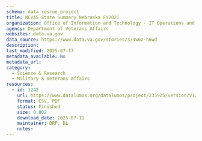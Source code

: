 ```yaml
---
schema: data_rescue_project 
title: NCVAS State Summary Nebraska FY2021
organization: Office of Information and Technology - IT Operations and Services (ITOPS)
agency: Department of Veterans Affairs
websites: data.va.gov
data_source: https://www.data.va.gov/stories/s/4w6z-h6wd
description: 
last_modified: 2025-07-17
metadata_available: No
metadata_url: 
category:
  - Science & Research 
  - Military & Veterans Affairs 
resources:
  - id: 1242
    url: https://www.datalumos.org/datalumos/project/235925/version/V1/view
    format: CSV, PDF
    status: Finished
    size: 0.002
    download_date: 2025-07-11
    maintainer: DRP, DL
    notes: 
---
```

